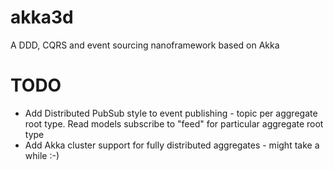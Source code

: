 akka3d
======

A DDD, CQRS and event sourcing nanoframework based on Akka

TODO
====

* Add Distributed PubSub style to event publishing - topic per aggregate root type. Read models subscribe to "feed" for particular aggregate root type
* Add Akka cluster support for fully distributed aggregates - might take a while :-)

